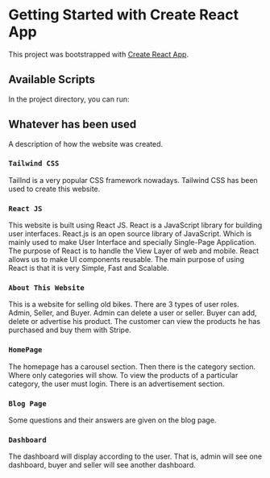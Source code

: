 # Getting Started with Create React App

This project was bootstrapped with [Create React App](https://github.com/facebook/create-react-app).

## Available Scripts

In the project directory, you can run:

## Whatever has been used

A description of how the website was created.

### `Tailwind CSS`

TailInd is a very popular CSS framework nowadays. 
Tailwind CSS has been used to create this website.

### `React JS`

This website is built using React JS. React is a JavaScript library for building user interfaces. React.js is an open source library of JavaScript. Which is mainly used to make User Interface and specially Single-Page Application. The purpose of React is to handle the View Layer of web and mobile. React allows us to make UI components reusable. The main purpose of using React is that it is very Simple, Fast and Scalable.

### `About This Website`
This is a website for selling old bikes. There are 3 types of user roles. Admin, Seller, and Buyer. Admin can delete a user or seller. Buyer can add, delete or advertise his product. The customer can view the products he has purchased and buy them with Stripe.

### `HomePage`
The homepage has a carousel section. Then there is the category section. Where only categories will show. To view the products of a particular category, the user must login. There is an advertisement section.

### `Blog Page`
Some questions and their answers are given on the blog page.

### `Dashboard`
The dashboard will display according to the user. That is, admin will see one dashboard, buyer and seller will see another dashboard.